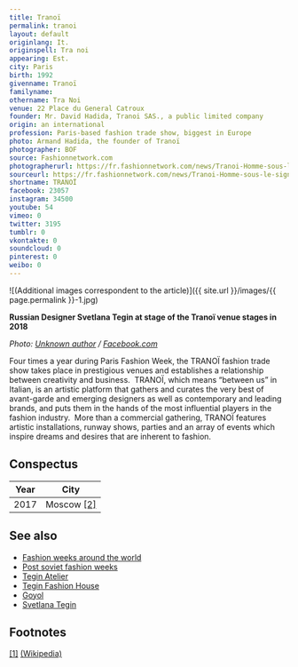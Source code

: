 ```yaml
---
title: Tranoï
permalink: tranoi
layout: default
originlang: It.
originspell: Tra noi
appearing: Est.
city: Paris
birth: 1992
givenname: Tranoï
familyname:
othername: Tra Noi
venue: 22 Place du General Catroux
founder: Mr. David Hadida, Tranoi SAS., a public limited company
origin: an international
profession: Paris-based fashion trade show, biggest in Europe
photo: Armand Hadida, the founder of Tranoï
photographer: BOF
source: Fashionnetwork.com
photographerurl: https://fr.fashionnetwork.com/news/Tranoi-Homme-sous-le-signe-du-street-luxe-,455461.html#.XEHkos8zbzZ
sourceurl: https://fr.fashionnetwork.com/news/Tranoi-Homme-sous-le-signe-du-street-luxe-,455461.html#.XEHkos8zbzZ
shortname: TRANOÏ
facebook: 23057
instagram: 34500
youtube: 54
vimeo: 0
twitter: 3195
tumblr: 0
vkontakte: 0
soundcloud: 0
pinterest: 0
weibo: 0
---
```


<!---
To edit top block see
icon "Meta Data"
on right menu
Full edit instructions
indexmod.gq/edit
-->

![(Additional images correspondent to the article)]({{ site.url }}/images/{{ page.permalink }}-1.jpg)

**Russian Designer Svetlana Tegin at stage of the Tranoï venue stages in 2018**

*Photo: [Unknown author](https://www.facebook.com/svetlana.tegin/videos/pcb.10213009366621267/10213009365701244/?type=3&theater) / [Facebook.com](https://www.facebook.com/svetlana.tegin/videos/pcb.10213009366621267/10213009365701244/?type=3&theater)*

Four times a year during Paris Fashion Week, the TRANOÏ fashion trade show takes place in prestigious venues and establishes a relationship between creativity and business.
​
TRANOÏ, which means “between us” in Italian, is an artistic platform that gathers and curates the very best of avant-garde and emerging designers as well as contemporary and leading brands, and puts them in the hands of the most influential players in the fashion industry.
​
More than a commercial gathering, TRANOÏ features artistic installations, runway shows, parties and an array of events which inspire dreams and desires that are inherent to fashion.

## Сonspectus

|Year|City|
|-|-|
|2017|Moscow <span id="a2">[\[2\]](#f2)</span>|

## See also

+ [Fashion weeks around the world](fashion-weeks-around-the-world)
+ [Post soviet fashion weeks](post-soviet-fashion-weeks)
+ [Tegin Atelier](tegin-atelier)
+ [Tegin Fashion House](tegin-fashion-house)
+ [Goyol](goyol)
+ [Svetlana Tegin](tegin-svetlana)

## Footnotes

[[1]](#a1) <span id="f1"></span> [(Wikipedia)](index)

